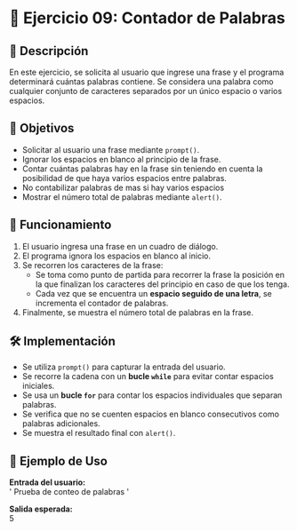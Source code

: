 # 📝 Ejercicio 09: Contador de Palabras  

## 📌 Descripción  
En este ejercicio, se solicita al usuario que ingrese una frase y el programa determinará cuántas palabras contiene. Se considera una palabra como cualquier conjunto de caracteres separados por un único espacio o varios espacios.  

## 🎯 Objetivos  
- Solicitar al usuario una frase mediante `prompt()`.  
- Ignorar los espacios en blanco al principio de la frase.  
- Contar cuántas palabras hay en la frase sin teniendo en cuenta la posibilidad 
  de que haya varios espacios entre palabras.
- No contabilizar palabras de mas si hay varios espacios  
- Mostrar el número total de palabras mediante `alert()`.  

## 📜 Funcionamiento  
1. El usuario ingresa una frase en un cuadro de diálogo.  
2. El programa ignora los espacios en blanco al inicio.  
3. Se recorren los caracteres de la frase: 
   - Se toma como punto de partida para recorrer la frase la posición en la que finalizan
   los caracteres del principio en caso de que los tenga.
   - Cada vez que se encuentra un **espacio seguido de una letra**, se incrementa el contador de palabras.  
4. Finalmente, se muestra el número total de palabras en la frase.  

## 🛠️ Implementación  
- Se utiliza `prompt()` para capturar la entrada del usuario.  
- Se recorre la cadena con un **bucle `while`** para evitar contar espacios iniciales.  
- Se usa un **bucle `for`** para contar los espacios individuales que separan palabras.  
- Se verifica que no se cuenten espacios en blanco consecutivos como palabras adicionales.  
- Se muestra el resultado final con `alert()`.  

## 📌 Ejemplo de Uso  
**Entrada del usuario:**  
'      Prueba    de conteo     de palabras    '

**Salida esperada:**  
5
